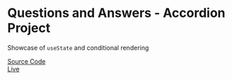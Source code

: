 # Questions and Answers - Accordion Project

Showcase of `useState` and conditional rendering 

[Source Code](https://github.com/bnn1/react-showcase-projects/tree/master/qas-accordion)  
[Live](https://dazzling-hamilton-83f4f5.netlify.app/)
